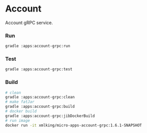 # Account

Account gRPC service. 

### Run
```bash
gradle :apps:account-grpc:run
```

### Test
```bash
gradle :apps:account-grpc:test
```

### Build
```bash
# clean
gradle :apps:account-grpc:clean
# make fatJar
gradle :apps:account-grpc:build
# docker build
gradle :apps:account-grpc:jibDockerBuild
# run image
docker run -it xmlking/micro-apps-account-grpc:1.6.1-SNAPSHOT
```
